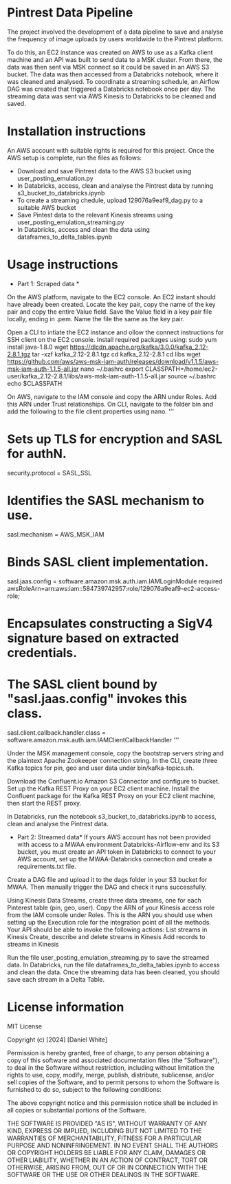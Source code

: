 # Pintrest Data Pipeline
The project involved the development of a data pipeline to save and analyse the frequency of image uploads by users worldwide to the Pintrest platform. 

To do this, an EC2 instance was created on AWS to use as a Kafka client machine and an API was built to send data to a MSK cluster. From there, the data was  then sent via MSK connect so it could be saved in an AWS S3 bucket. The data was then accessed from a Databricks notebook, where it was cleaned and analysed.
To coordinate a streaming schedule, an Airflow DAG was created that triggered a Databricks notebook once per day. The streaming data was sent via AWS Kinesis to Databricks to be cleaned and saved. 

# Installation instructions
An AWS account with suitable rights is required for this project. Once the AWS setup is complete, run the files as follows:
* Download and save Pintrest data to the AWS S3 bucket using user_posting_emulation.py 
* In Databricks, access, clean and analyse the Pintrest data by running s3_bucket_to_databricks.ipynb
* To create a streaming chedule, upload 129076a9eaf9_dag.py to a suitable AWS bucket
* Save Pintest data to the relevant Kinesis streams using user_posting_emulation_streaming.py
* In Databricks, access and clean the data using dataframes_to_delta_tables.ipynb

# Usage instructions
* Part 1: Scraped data *

On the AWS platform, navigate to the EC2 console. An EC2 instant should have already been created. Locate the key pair, copy the name of the key pair and copy the entire Value field. Save the Value field in a key pair file locally, ending in .pem. Name the file the same as the key pair.

Open a CLI to intiate the EC2 instance and ollow the connect instructions for SSH client on the EC2 console.
Install required packages using:
sudo yum install java-1.8.0
wget https://dlcdn.apache.org/kafka/3.0.0/kafka_2.12-2.8.1.tgz
tar -xzf kafka_2.12-2.8.1.tgz
cd kafka_2.12-2.8.1
cd libs
wget https://github.com/aws/aws-msk-iam-auth/releases/download/v1.1.5/aws-msk-iam-auth-1.1.5-all.jar
nano ~/.bashrc
export CLASSPATH=/home/ec2-user/kafka_2.12-2.8.1/libs/aws-msk-iam-auth-1.1.5-all.jar
source ~/.bashrc
echo $CLASSPATH

On AWS, navigate to the IAM console and copy the ARN under Roles. Add this ARN under Trust relationships.
On CLI, navigate to the folder bin and add the following to the file client.properties using nano.
'''
# Sets up TLS for encryption and SASL for authN.
security.protocol = SASL_SSL

# Identifies the SASL mechanism to use.
sasl.mechanism = AWS_MSK_IAM

# Binds SASL client implementation.
sasl.jaas.config = software.amazon.msk.auth.iam.IAMLoginModule required awsRoleArn=arn:aws:iam::584739742957:role/129076a9eaf9-ec2-access-role;

# Encapsulates constructing a SigV4 signature based on extracted credentials.
# The SASL client bound by "sasl.jaas.config" invokes this class.
sasl.client.callback.handler.class = software.amazon.msk.auth.iam.IAMClientCallbackHandler
'''

Under the MSK management console, copy the bootstrap servers string and the plaintext Apache Zookeeper connection string.
In the CLI, create three Kafka topics for pin, geo and user data under bin/kafka-topics.sh.

Download the Confluent.io Amazon S3 Connector and configure to bucket.
Set up the Kafka REST Proxy on your EC2 client machine.
Install the Confluent package for the Kafka REST Proxy on your EC2 client machine, then start the REST proxy.

In Databricks, run the notebook s3_bucket_to_databricks.ipynb to access, clean and analyse the Pintrest data.



* Part 2: Streamed data*
If yours AWS account has not been provided with access to a MWAA environment Databricks-Airflow-env and its S3 bucket, you must create an API token in Databricks to connect to your AWS account, set up the MWAA-Databricks connection and create a requirements.txt file.

Create a DAG file and upload it to the dags folder in your S3 bucket for MWAA. Then manually trigger the DAG and check it runs successfully.

Using Kinesis Data Streams, create three data streams, one for each Pinterest table (pin, geo, user).
Copy the ARN of your Kinesis access role from the IAM console under Roles. This is the ARN you should use when setting up the Execution role for the integration point of all the methods. Your API should be able to invoke the following actions:
List streams in Kinesis
Create, describe and delete streams in Kinesis
Add records to streams in Kinesis

Run the file user_posting_emulation_streaming.py to save the streamed data.
In Databricks, run the file dataframes_to_delta_tables.ipynb to access and clean the data.
Once the streaming data has been cleaned, you should save each stream in a Delta Table.



# License information
MIT License

Copyright (c) [2024] [Daniel White]

Permission is hereby granted, free of charge, to any person obtaining a copy
of this software and associated documentation files (the "Software"), to deal
in the Software without restriction, including without limitation the rights
to use, copy, modify, merge, publish, distribute, sublicense, and/or sell
copies of the Software, and to permit persons to whom the Software is
furnished to do so, subject to the following conditions:

The above copyright notice and this permission notice shall be included in all
copies or substantial portions of the Software.

THE SOFTWARE IS PROVIDED "AS IS", WITHOUT WARRANTY OF ANY KIND, EXPRESS OR
IMPLIED, INCLUDING BUT NOT LIMITED TO THE WARRANTIES OF MERCHANTABILITY,
FITNESS FOR A PARTICULAR PURPOSE AND NONINFRINGEMENT. IN NO EVENT SHALL THE
AUTHORS OR COPYRIGHT HOLDERS BE LIABLE FOR ANY CLAIM, DAMAGES OR OTHER
LIABILITY, WHETHER IN AN ACTION OF CONTRACT, TORT OR OTHERWISE, ARISING FROM,
OUT OF OR IN CONNECTION WITH THE SOFTWARE OR THE USE OR OTHER DEALINGS IN THE
SOFTWARE.